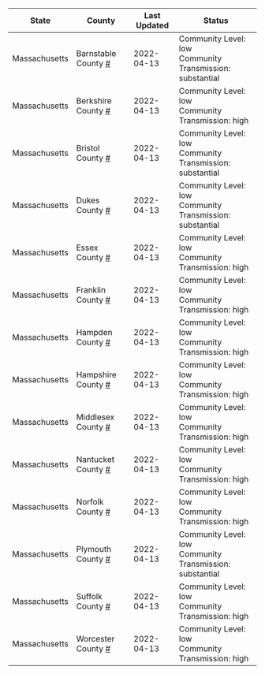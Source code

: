 State | County | Last Updated | Status
--- | --- | --- | --- 
Massachusetts | Barnstable County <a href="#barnstable_county">#</a> | 2022-04-13 | <a name="barnstable_county"></a>Community Level: low<br/>Community Transmission: substantial
Massachusetts | Berkshire County <a href="#berkshire_county">#</a> | 2022-04-13 | <a name="berkshire_county"></a>Community Level: low<br/>Community Transmission: high
Massachusetts | Bristol County <a href="#bristol_county">#</a> | 2022-04-13 | <a name="bristol_county"></a>Community Level: low<br/>Community Transmission: substantial
Massachusetts | Dukes County <a href="#dukes_county">#</a> | 2022-04-13 | <a name="dukes_county"></a>Community Level: low<br/>Community Transmission: substantial
Massachusetts | Essex County <a href="#essex_county">#</a> | 2022-04-13 | <a name="essex_county"></a>Community Level: low<br/>Community Transmission: high
Massachusetts | Franklin County <a href="#franklin_county">#</a> | 2022-04-13 | <a name="franklin_county"></a>Community Level: low<br/>Community Transmission: high
Massachusetts | Hampden County <a href="#hampden_county">#</a> | 2022-04-13 | <a name="hampden_county"></a>Community Level: low<br/>Community Transmission: high
Massachusetts | Hampshire County <a href="#hampshire_county">#</a> | 2022-04-13 | <a name="hampshire_county"></a>Community Level: low<br/>Community Transmission: high
Massachusetts | Middlesex County <a href="#middlesex_county">#</a> | 2022-04-13 | <a name="middlesex_county"></a>Community Level: low<br/>Community Transmission: high
Massachusetts | Nantucket County <a href="#nantucket_county">#</a> | 2022-04-13 | <a name="nantucket_county"></a>Community Level: low<br/>Community Transmission: high
Massachusetts | Norfolk County <a href="#norfolk_county">#</a> | 2022-04-13 | <a name="norfolk_county"></a>Community Level: low<br/>Community Transmission: high
Massachusetts | Plymouth County <a href="#plymouth_county">#</a> | 2022-04-13 | <a name="plymouth_county"></a>Community Level: low<br/>Community Transmission: substantial
Massachusetts | Suffolk County <a href="#suffolk_county">#</a> | 2022-04-13 | <a name="suffolk_county"></a>Community Level: low<br/>Community Transmission: high
Massachusetts | Worcester County <a href="#worcester_county">#</a> | 2022-04-13 | <a name="worcester_county"></a>Community Level: low<br/>Community Transmission: high
